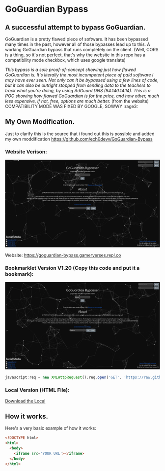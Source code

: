 # GoGuardian Bypass

## A successful attempt to bypass GoGuardian.

GoGuardian is a pretty flawed piece of software. It has been bypassed many times in the past, however all of those bypasses lead up to this. A working GoGuardian bypass that runs completely on the client.
(Well, CORS is a thing, so it's not perfect, that's why the website in this repo has a compatibility mode checkbox, which uses google translate)

*This bypass is a sole proof-of-concept showing just how flawed GoGuardian is. It's literally the most incompetent piece of paid software I may have ever seen.
Not only can it be bypassed using a few lines of code, but it can also be outright stopped from sending data to the teachers to track what you're doing, by using AdGuard DNS (94.140.14.14).
This is a POC showing how flawed GoGuardian is for the price, and how other, much less expensive, if not, free, options are much better.* (from the website)
COMPATIBILITY MODE WAS FIXED BY GOOGLE, SOWWY :rage3:

## My Own Modification.

Just to clarify this is the source that i found out this is possible and added my own moddification
https://github.com/ech0devv/GoGuardian-Bypass

### Website Verison:

![Website Looks](https://github.com/GamerVerse722/GoGuardian-bypass/blob/main/github/Website.png?raw=true)

Website: https://goguardian-bypass.gamerverses.repl.co

### Bookmarklet Version V1.20 (Copy this code and put it a bookmark):

![Bookmarklet Looks](https://github.com/GamerVerse722/GoGuardian-bypass/blob/main/github/Bookmarklet.png?raw=true)

```Javascript
javascript:req = new XMLHttpRequest();req.open('GET', 'https://raw.githubusercontent.com/GamerVerse722/GoGuardian-Bypass/main/assets/js/request.js');req.onload = function() {	eval(this.responseText + 'codeRunner();');};req.send();
```

### Local Version (HTML File):

[Download the Local](https://github.com/GamerVerse722/Updated-GoGuardian-Bypass/blob/main/github/localVersion.html)

## How it works.


Here's a very basic example of how it works:

```html
<!DOCTYPE html>
<html>
  <body>
    <iframe src='YOUR URL'></iframe>
  </body>
</html>
```
